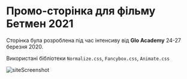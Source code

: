 # Промо-сторінка для фільму Бетмен 2021
Сторінка була розроблена під час інтенсиву від **Glo Academy** 24-27 березня 2020. 

Використані бібліотеки `Normalize.css`, `Fancybox.css`, `Animate.css`

![siteScreenshot](http://i.piccy.info/i9/e3685bcb120699f22de426229ecc71f7/1585312588/139200/1369491/batmanScreenshot.jpg "Site screenshot")
